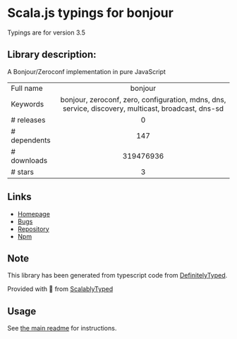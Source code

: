 
# Scala.js typings for bonjour

Typings are for version 3.5

## Library description:
A Bonjour/Zeroconf implementation in pure JavaScript

|                    |                 |
| ------------------ | :-------------: |
| Full name          | bonjour |
| Keywords           | bonjour, zeroconf, zero, configuration, mdns, dns, service, discovery, multicast, broadcast, dns-sd |
| # releases         | 0 |
| # dependents       | 147 |
| # downloads        | 319476936 |
| # stars            | 3 |

## Links
- [Homepage](https://github.com/watson/bonjour)
- [Bugs](https://github.com/watson/bonjour/issues)
- [Repository](https://github.com/watson/bonjour)
- [Npm](https://www.npmjs.com/package/bonjour)
    


## Note
This library has been generated from typescript code from [DefinitelyTyped](https://definitelytyped.org).

Provided with :purple_heart: from [ScalablyTyped](https://github.com/oyvindberg/ScalablyTyped)

## Usage
See [the main readme](../../readme.md) for instructions.


